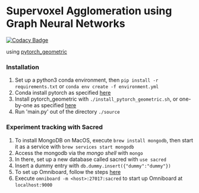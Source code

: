 # Supervoxel Agglomeration using Graph Neural Networks

[![Codacy Badge](https://api.codacy.com/project/badge/Grade/7a92c3102bdf4bb4ac5257a800754932)](https://app.codacy.com/app/benjamin9555/gnn_agglomeration?utm_source=github.com&utm_medium=referral&utm_content=benjamin9555/gnn_agglomeration&utm_campaign=Badge_Grade_Dashboard)

using [pytorch_geometric](https://github.com/rusty1s/pytorch_geometric)

### Installation
1. Set up a python3 conda environment, then `pip install -r requirements.txt` or `conda env create -f environment.yml`
1. Conda install pytorch as specified [here](https://pytorch.org/get-started/locally/)
1. Install pytorch_geometric with `./install_pytorch_geometric.sh`, or one-by-one as specified [here](https://github.com/rusty1s/pytorch_geometric)
1. Run 'main.py' out of the directory `./source`

### Experiment tracking with Sacred
1. To install MongoDB on MacOS, execute `brew install mongodb`, then start it as a service with `brew services start mongodb`
1. Access the mongodb via the _mongo shell_ with `mongo`
1. In there, set up a new database called sacred with `use sacred`
1. Insert a dummy entry with `db.dummy.insert({"dummy":"dummy"})`
1. To set up Omniboard, follow the steps [here](https://vivekratnavel.github.io/omniboard/#/quick-start)
1. Execute `omniboard -m <host>:27017:sacred` to start up Omniboard at `localhost:9000`
